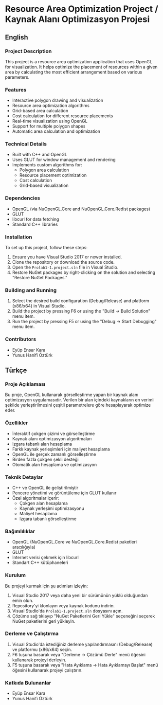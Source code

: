 # Resource Area Optimization Project / Kaynak Alanı Optimizasyon Projesi

## English

### Project Description
This project is a resource area optimization application that uses OpenGL for visualization. It helps optimize the placement of resources within a given area by calculating the most efficient arrangement based on various parameters.

### Features
- Interactive polygon drawing and visualization
- Resource area optimization algorithms
- Grid-based area calculation
- Cost calculation for different resource placements
- Real-time visualization using OpenGL
- Support for multiple polygon shapes
- Automatic area calculation and optimization

### Technical Details
- Built with C++ and OpenGL
- Uses GLUT for window management and rendering
- Implements custom algorithms for:
  - Polygon area calculation
  - Resource placement optimization
  - Cost calculation
  - Grid-based visualization

### Dependencies
- OpenGL (via NuOpenGL.Core and NuOpenGL.Core.Redist packages)
- GLUT
- libcurl for data fetching
- Standard C++ libraries

### Installation
To set up this project, follow these steps:
1. Ensure you have Visual Studio 2017 or newer installed.
2. Clone the repository or download the source code.
3. Open the `Prolab1-1.project.sln` file in Visual Studio.
4. Restore NuGet packages by right-clicking on the solution and selecting "Restore NuGet Packages."

### Building and Running
1. Select the desired build configuration (Debug/Release) and platform (x86/x64) in Visual Studio.
2. Build the project by pressing F6 or using the "Build -> Build Solution" menu item.
3. Run the project by pressing F5 or using the "Debug -> Start Debugging" menu item.

### Contributors
- Eyüp Ensar Kara 
- Yunus Hanifi Öztürk 

## Türkçe

### Proje Açıklaması
Bu proje, OpenGL kullanarak görselleştirme yapan bir kaynak alanı optimizasyon uygulamasıdır. Verilen bir alan içindeki kaynakların en verimli şekilde yerleştirilmesini çeşitli parametrelere göre hesaplayarak optimize eder.

### Özellikler
- İnteraktif çokgen çizimi ve görselleştirme
- Kaynak alanı optimizasyon algoritmaları
- Izgara tabanlı alan hesaplama
- Farklı kaynak yerleşimleri için maliyet hesaplama
- OpenGL ile gerçek zamanlı görselleştirme
- Birden fazla çokgen şekli desteği
- Otomatik alan hesaplama ve optimizasyon

### Teknik Detaylar
- C++ ve OpenGL ile geliştirilmiştir
- Pencere yönetimi ve görüntüleme için GLUT kullanır
- Özel algoritmalar içerir:
  - Çokgen alan hesaplama
  - Kaynak yerleşimi optimizasyonu
  - Maliyet hesaplama
  - Izgara tabanlı görselleştirme

### Bağımlılıklar
- OpenGL (NuOpenGL.Core ve NuOpenGL.Core.Redist paketleri aracılığıyla)
- GLUT
- İnternet verisi çekmek için libcurl
- Standart C++ kütüphaneleri

### Kurulum
Bu projeyi kurmak için şu adımları izleyin:
1. Visual Studio 2017 veya daha yeni bir sürümünün yüklü olduğundan emin olun.
2. Repository'yi klonlayın veya kaynak kodunu indirin.
3. Visual Studio'da `Prolab1-1.project.sln` dosyasını açın.
4. Çözüme sağ tıklayıp "NuGet Paketlerini Geri Yükle" seçeneğini seçerek NuGet paketlerini geri yükleyin.

### Derleme ve Çalıştırma
1. Visual Studio'da istediğiniz derleme yapılandırmasını (Debug/Release) ve platformu (x86/x64) seçin.
2. F6 tuşuna basarak veya "Derleme -> Çözümü Derle" menü öğesini kullanarak projeyi derleyin.
3. F5 tuşuna basarak veya "Hata Ayıklama -> Hata Ayıklamayı Başlat" menü öğesini kullanarak projeyi çalıştırın.

### Katkıda Bulunanlar
- Eyüp Ensar Kara 
- Yunus Hanifi Öztürk




